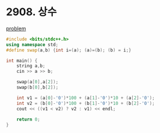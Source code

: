 # 2908. 상수

[problem](https://www.acmicpc.net/problem/2908)

```cpp
#include <bits/stdc++.h>
using namespace std;
#define swap(a,b) {int i=(a); (a)=(b); (b) = i;} 

int main() {
	string a,b;
	cin >> a >> b;

	swap(a[0],a[2]);
	swap(b[0],b[2]);

	int v1 = (a[0]-'0')*100 + (a[1]-'0')*10 + (a[2]-'0');
	int v2 = (b[0]-'0')*100 + (b[1]-'0')*10 + (b[2]-'0');
	cout << ((v1 < v2) ? v2 : v1) << endl;
	
	return 0;
}
```
